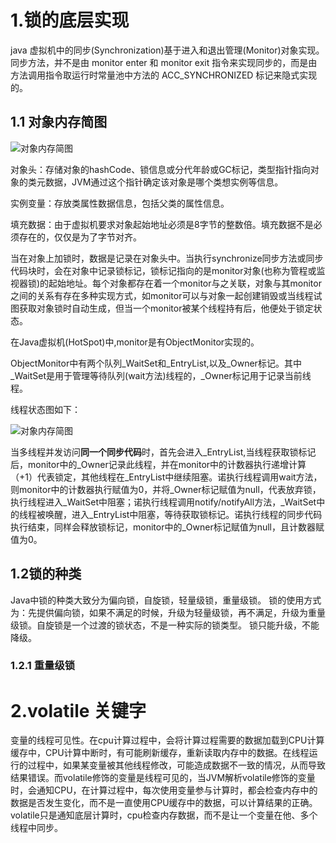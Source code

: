 # 1.锁的底层实现
 java 虚拟机中的同步(Synchronization)基于进入和退出管理(Monitor)对象实现。同步方法，并不是由 monitor enter 和 monitor exit 指令来实现同步的，而是由方法调用指令取运行时常量池中方法的 ACC_SYNCHRONIZED 标记来隐式实现的。
 
## 1.1 对象内存简图
![对象内存简图](https://i.loli.net/2019/07/11/5d26a6c5466ad58228.png "对象内存简图")

  对象头：存储对象的hashCode、锁信息或分代年龄或GC标记，类型指针指向对象的类元数据，JVM通过这个指针确定该对象是哪个类想实例等信息。
  
  实例变量：存放类属性数据信息，包括父类的属性信息。
  
  填充数据：由于虚拟机要求对象起始地址必须是8字节的整数倍。填充数据不是必须存在的，仅仅是为了字节对齐。
  
  当在对象上加锁时，数据是记录在对象头中。当执行synchronize同步方法或同步代码块时，会在对象中记录锁标记，锁标记指向的是monitor对象(也称为管程或监视器锁)的起始地址。每个对象都存在着一个monitor与之关联，对象与其monitor之间的关系有存在多种实现方式，如monitor可以与对象一起创建销毁或当线程试图获取对象锁时自动生成，但当一个monitor被某个线程持有后，他便处于锁定状态。
  
  在Java虚拟机(HotSpot)中,monitor是有ObjectMonitor实现的。
  
  ObjectMonitor中有两个队列_WaitSet和_EntryList,以及_Owner标记。其中_WaitSet是用于管理等待队列(wait方法)线程的，_Owner标记用于记录当前线程。
  
  线程状态图如下：
  
![对象内存简图](https://i.loli.net/2019/07/11/5d26ac5209ed875137.png "对象内存简图")

  当多线程并发访问**同一个同步代码**时，首先会进入_EntryList,当线程获取锁标记后，monitor中的_Owner记录此线程，并在monitor中的计数器执行递增计算（+1）代表锁定，其他线程在_EntryList中继续阻塞。诺执行线程调用wait方法，则monitor中的计数器执行赋值为0，并将_Owner标记赋值为null，代表放弃锁，执行线程进入_WaitSet中阻塞；诺执行线程调用notify/notifyAll方法，_WaitSet中的线程被唤醒，进入_EntryList中阻塞，等待获取锁标记。诺执行线程的同步代码执行结束，同样会释放锁标记，monitor中的_Owner标记赋值为null，且计数器赋值为0。

## 1.2锁的种类
  Java中锁的种类大致分为偏向锁，自旋锁，轻量级锁，重量级锁。
  锁的使用方式为：先提供偏向锁，如果不满足的时候，升级为轻量级锁，再不满足，升级为重量级锁。自旋锁是一个过渡的锁状态，不是一种实际的锁类型。
  锁只能升级，不能降级。
### 1.2.1 重量级锁

# 2.volatile 关键字
  变量的线程可见性。在cpu计算过程中，会将计算过程需要的数据加载到CPU计算缓存中，CPU计算中断时，有可能刷新缓存，重新读取内存中的数据。在线程运行的过程中，如果某变量被其他线程修改，可能造成数据不一致的情况，从而导致结果错误。而volatile修饰的变量是线程可见的，当JVM解析volatile修饰的变量时，会通知CPU，在计算过程中，每次使用变量参与计算时，都会检查内存中的数据是否发生变化，而不是一直使用CPU缓存中的数据，可以计算结果的正确。
  volatile只是通知底层计算时，cpu检查内存数据，而不是让一个变量在他、多个线程中同步。
